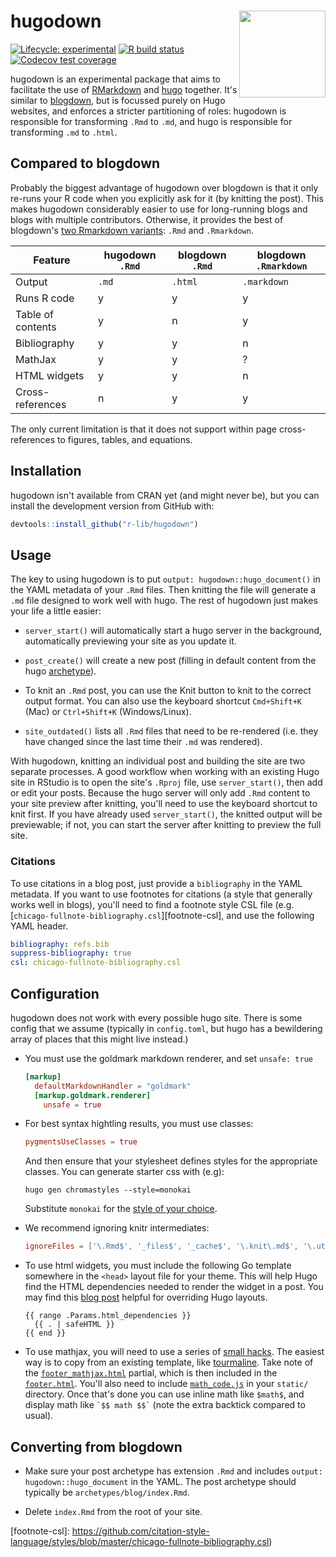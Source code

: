 
# hugodown <img src='man/figures/logo.png' align="right" height="138.5" />

<!-- badges: start -->
[![Lifecycle: experimental](https://img.shields.io/badge/lifecycle-experimental-orange.svg)](https://www.tidyverse.org/lifecycle/#experimental)
[![R build status](https://github.com/r-lib/hugodown/workflows/R-CMD-check/badge.svg)](https://github.com/r-lib/hugodown/actions)
[![Codecov test coverage](https://codecov.io/gh/r-lib/hugodown/branch/master/graph/badge.svg)](https://codecov.io/gh/r-lib/hugodown?branch=master)
<!-- badges: end -->

hugodown is an experimental package that aims to facilitate the use of [RMarkdown](http://rmarkdown.rstudio.com/) and [hugo](http://gohugo.io/) together. It's similar to [blogdown](https://bookdown.org/yihui/blogdown/), but is focussed purely on Hugo websites, and enforces a stricter partitioning of roles: hugodown is responsible for transforming `.Rmd` to `.md`, and hugo is responsible for transforming `.md` to `.html`.

## Compared to blogdown

Probably the biggest advantage of hugodown over blogdown is that it only re-runs your R code when you explicitly ask for it (by knitting the post). This makes hugodown considerably easier to use for long-running blogs and blogs with multiple contributors. Otherwise, it provides the best of blogdown's [two Rmarkdown variants](https://bookdown.org/yihui/blogdown/output-format.html): `.Rmd` and `.Rmarkdown`. 

| Feature               | hugodown `.Rmd` | blogdown `.Rmd` | blogdown `.Rmarkdown` |
|-----------------------|-----------------|-----------------|-----------------------|
| Output                | `.md`           | `.html`         | `.markdown`           |
| Runs R code           | y               | y               | y                     |
| Table of contents     | y               | n               | y                     |
| Bibliography          | y               | y               | n                     |
| MathJax               | y               | y               | ?                     |
| HTML widgets          | y               | y               | n                     |
| Cross-references      | n               | y               | y                     |

The only current limitation is that it does not support within page cross-references to figures, tables, and equations.

## Installation

hugodown isn't available from CRAN yet (and might never be), but you can install the development version from GitHub with:

``` r
devtools::install_github("r-lib/hugodown")
```

## Usage

The key to using hugodown is to put `output: hugodown::hugo_document()` in the YAML metadata of your `.Rmd` files. Then knitting the file will generate a `.md` file designed to work well with hugo. The rest of hugodown just makes your life a little easier:

* `server_start()` will automatically start a hugo server in the background,
  automatically previewing your site as you update it.

* `post_create()` will create a new post (filling in default content from
  the hugo [archetype](https://gohugo.io/content-management/archetypes/)).
  
* To knit an `.Rmd` post, you can use the Knit button to knit to the correct output format. You can also use the keyboard shortcut `Cmd+Shift+K` (Mac) or `Ctrl+Shift+K` (Windows/Linux).
  
* `site_outdated()` lists all `.Rmd` files that need to be re-rendered 
  (i.e. they have changed since the last time their `.md` was rendered).
  
With hugodown, knitting an individual post and building the site are two separate processes. A good workflow when working with an existing Hugo site in RStudio is to open the site's `.Rproj` file, use `server_start()`, then add or edit your posts. Because the hugo server will only add `.Rmd` content to your site preview after knitting, you'll need to use the keyboard shortcut to knit first. If you have already used `server_start()`, the knitted output will be previewable; if not, you can start the server after knitting to preview the full site.

### Citations

To use citations in a blog post, just provide a `bibliography` in the YAML metadata. If you want to use footnotes for citations (a style that generally works well in blogs), you'll need to find a footnote style CSL file (e.g. [`chicago-fullnote-bibliography.csl`][footnote-csl], and use the following YAML header.

```yaml
bibliography: refs.bib
suppress-bibliography: true
csl: chicago-fullnote-bibliography.csl
```

## Configuration

hugodown does not work with every possible hugo site. There is some config that we assume (typically in `config.toml`, but hugo has a bewildering array of places that this might live instead.)

*   You must use the goldmark markdown renderer, and set `unsafe: true`

    ```toml
    [markup]
      defaultMarkdownHandler = "goldmark"
      [markup.goldmark.renderer]
        unsafe = true
    ```

*   For best syntax hightling results, you must use classes:

    ```toml
    pygmentsUseClasses = true
    ```
    
    And then ensure that your stylesheet defines styles for the appropriate 
    classes. You can generate starter css with (e.g):
    
    ```
    hugo gen chromastyles --style=monokai
    ```
    
    Substitute `monokai` for the [style of your choice][styles].

*   We recommend ignoring knitr intermediates:

    ```toml
    ignoreFiles = ['\.Rmd$', '_files$', '_cache$', '\.knit\.md$', '\.utf8\.md$']
    ```

*   To use html widgets, you must include the following Go template somewhere
    in the `<head>` layout file for your theme. This will help Hugo find the 
    HTML dependencies needed to render the widget in a post. You may find this 
    [blog post](https://zwbetz.com/override-a-hugo-theme/) helpful for 
    overriding Hugo layouts.
  
    ```
    {{ range .Params.html_dependencies }}
      {{ . | safeHTML }}
    {{ end }}
    ```

*   To use mathjax, you will need to use a series of [small hacks][yihui-mathjax]. 
    The easiest way is to copy from an existing template, like [tourmaline].
    Take note of the [`footer_mathjax.html`][footer_mathjax] partial, which
    is then included in the [`footer.html`][footer]. You'll also need to include
    [`math_code.js`][math_code] in your `static/` directory. Once that's done
    you can use inline math like `$math$`, and display math like 
    `` `$$ math $$` `` (note the extra backtick compared to usual).

## Converting from blogdown

* Make sure your post archetype has extension `.Rmd` and includes
  `output: hugodown::hugo_document` in the YAML. The post archetype
  should typically be `archetypes/blog/index.Rmd`.
  
* Delete `index.Rmd` from the root of your site.

[yihui-mathjax]: https://yihui.org/en/2018/07/latex-math-markdown/ 
[tourmaline]: https://github.com/rstudio/hugo-tourmaline
[footer_mathjax]: https://github.com/rstudio/hugo-tourmaline/blob/master/layouts/partials/footer_mathjax.html
[footer]: https://github.com/rstudio/hugo-tourmaline/blob/master/layouts/partials/footer.html#L22
[math_code]: https://github.com/rstudio/hugo-tourmaline/blob/master/static/js/math-code.js
[styles]: https://xyproto.github.io/splash/docs/all.html
[footnote-csl]: https://github.com/citation-style-language/styles/blob/master/chicago-fullnote-bibliography.csl)
